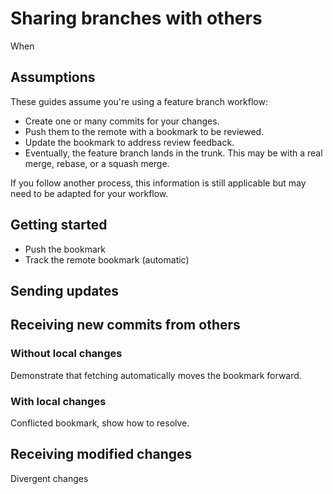 # Sharing branches with others

When

## Assumptions

These guides assume you're using a feature branch workflow:

- Create one or many commits for your changes.
- Push them to the remote with a bookmark to be reviewed.
- Update the bookmark to address review feedback.
- Eventually, the feature branch lands in the trunk. This may be with a real merge, rebase, or a squash merge.

If you follow another process, this information is still applicable but may need
to be adapted for your workflow.

## Getting started

- Push the bookmark
- Track the remote bookmark (automatic)

## Sending updates

## Receiving new commits from others

### Without local changes

Demonstrate that fetching automatically moves the bookmark forward.

### With local changes

Conflicted bookmark, show how to resolve.

## Receiving modified changes

Divergent changes
